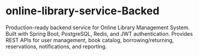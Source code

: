 # online-library-service-Backed
Production-ready backend service for Online Library Management System. Built with Spring Boot, PostgreSQL, Redis, and JWT authentication. Provides REST APIs for user management, book catalog, borrowing/returning, reservations, notifications, and reporting.

